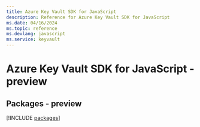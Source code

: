 ```yaml
---
title: Azure Key Vault SDK for JavaScript
description: Reference for Azure Key Vault SDK for JavaScript
ms.date: 04/16/2024
ms.topic: reference
ms.devlang: javascript
ms.service: keyvault
---
```

# Azure Key Vault SDK for JavaScript - preview
## Packages - preview
[!INCLUDE [packages](key-vault-index.md)]